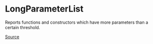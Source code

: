 # LongParameterList

Reports functions and constructors which have more parameters than a certain threshold.


[Source](https://detekt.dev/docs/rules/complexity#longparameterlist)
